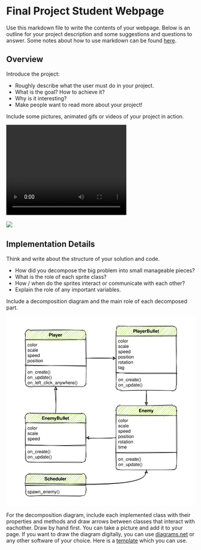 <link rel="stylesheet" type="text/css" media="all" href="style.css" />

# Final Project Student Webpage

Use this markdown file to write the contents of your webpage. Below is an outline for your project description and some suggestions and questions to answer. Some notes about how to use markdown can be found [here](markdown_notes.md).

## Overview

Introduce the project:
- Roughly describe what the user must do in your project.
- What is the goal? How to achieve it?
- Why is it interesting? 
- Make people want to read more about your project!


Include some pictures, animated gifs or videos of your project in action.

<video width="320" height="240" controls>
  <source src="Video.mp4" type="video/mp4">
  Your browser does not support the video tag.
</video>

![](example.gif)



## Implementation Details

Think and write about the structure of your solution and code. 

- How did you decompose the big problem into small manageable pieces? 
- What is the role of each sprite class? 
- How / when do the sprites interact or communicate with each other? 
- Explain the role of any important variables.

Include a decomposition diagram and the main role of each decomposed part. 

![](diagram.svg)

For the decomposition diagram, include each implemented class with their properties and methods and draw arrows between classes that interact with eachother. Draw by hand first. You can take a picture and add it to your page. If you want to draw the diagram digitally, you can use [diagrams.net](https://app.diagrams.net/) or any other software of your choice. Here is a [template](https://app.diagrams.net/#G1L7rig3DPeSpGgIQCM0IddXcho81k86jn) which you can use.
